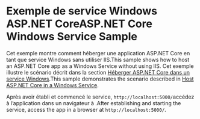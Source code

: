 # <a name="aspnet-core-windows-service-sample"></a><span data-ttu-id="38def-101">Exemple de service Windows ASP.NET Core</span><span class="sxs-lookup"><span data-stu-id="38def-101">ASP.NET Core Windows Service Sample</span></span>

<span data-ttu-id="38def-102">Cet exemple montre comment héberger une application ASP.NET Core en tant que service Windows sans utiliser IIS.</span><span class="sxs-lookup"><span data-stu-id="38def-102">This sample shows how to host an ASP.NET Core app as a Windows Service without using IIS.</span></span> <span data-ttu-id="38def-103">Cet exemple illustre le scénario décrit dans la section [Héberger ASP.NET Core dans un service Windows](https://docs.microsoft.com/aspnet/core/host-and-deploy/windows-service).</span><span class="sxs-lookup"><span data-stu-id="38def-103">This sample demonstrates the scenario described in [Host ASP.NET Core in a Windows Service](https://docs.microsoft.com/aspnet/core/host-and-deploy/windows-service).</span></span>

<span data-ttu-id="38def-104">Après avoir établi et commencé le service, `http://localhost:5000/`accédez à l’application dans un navigateur à .</span><span class="sxs-lookup"><span data-stu-id="38def-104">After establishing and starting the service, access the app in a browser at `http://localhost:5000/`.</span></span>

